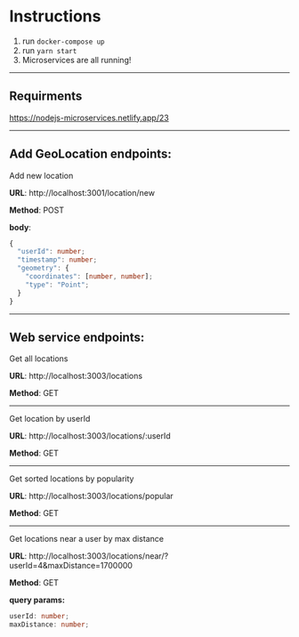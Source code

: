 # Instructions

1. run `docker-compose up`
2. run `yarn start`
3. Microservices are all running!

---

## Requirments

https://nodejs-microservices.netlify.app/23

---

## Add GeoLocation endpoints:

Add new location

**URL**: http://localhost:3001/location/new

**Method**: POST

**body**:

```typescript
{
  "userId": number;
  "timestamp": number;
  "geometry": {
    "coordinates": [number, number];
    "type": "Point";
  }
}
```

---

## Web service endpoints:

Get all locations

**URL**: http://localhost:3003/locations

**Method**: GET

---

Get location by userId

**URL**: http://localhost:3003/locations/:userId

**Method**: GET

---

Get sorted locations by popularity

**URL**: http://localhost:3003/locations/popular

**Method**: GET

---

Get locations near a user by max distance

**URL**: http://localhost:3003/locations/near/?userId=4&maxDistance=1700000

**Method**: GET

**query params:**

```typescript
userId: number;
maxDistance: number;
```

